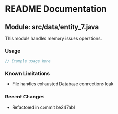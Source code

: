 # README Documentation

## Module: src/data/entity_7.java

This module handles memory issues operations.

### Usage

```java
// Example usage here
```

### Known Limitations

- File handles exhausted Database connections leak

### Recent Changes

- Refactored in commit be247ab1
